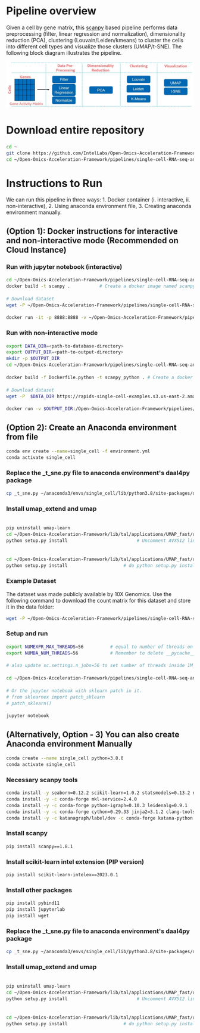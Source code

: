 # Pipeline overview

Given a cell by gene matrix, this [scanpy](https://github.com/scverse/scanpy) based pipeline performs data preprocessing (filter, linear regression and normalization), dimensionality reduction (PCA), clustering (Louvain/Leiden/kmeans) to cluster the cells into different cell types and visualize those clusters (UMAP/t-SNE). The following block diagram illustrates the pipeline.

<p align="center">
<img src="https://github.com/IntelLabs/Open-Omics-Acceleration-Framework/blob/main/images/scrnaseq-analysis.jpg"/a></br>
</p> 


# Download entire repository
```bash
cd ~
git clone https://github.com/IntelLabs/Open-Omics-Acceleration-Framework.git
cd ~/Open-Omics-Acceleration-Framework/pipelines/single-cell-RNA-seq-analysis
```

# Instructions to Run
We can run this pipeline in three ways: 1. Docker container (i. interactive, ii. non-interactive), 2. Using anaconda environment file, 3. Creating anaconda environment manually.   

## (Option 1): Docker instructions for interactive and non-interactive mode (Recommended on Cloud Instance)


### Run with jupyter notebook (interactive)
```bash
cd ~/Open-Omics-Acceleration-Framework/pipelines/single-cell-RNA-seq-analysis/
docker build -t scanpy .           # Create a docker image named scanpy

# Download dataset
wget -P ~/Open-Omics-Acceleration-Framework/pipelines/single-cell-RNA-seq-analysis/data https://rapids-single-cell-examples.s3.us-east-2.amazonaws.com/1M_brain_cells_10X.sparse.h5ad

docker run -it -p 8888:8888 -v ~/Open-Omics-Acceleration-Framework/pipelines/single-cell-RNA-seq-analysis/data:/data scanpy   # run docker container with the data folder as volume

```

### Run with non-interactive mode

```bash
export DATA_DIR=<path-to-database-directory>
export OUTPUT_DIR=<path-to-output-directory>
mkdir -p $OUTPUT_DIR
cd ~/Open-Omics-Acceleration-Framework/pipelines/single-cell-RNA-seq-analysis/

docker build -f Dockerfile.python -t scanpy_python . # Create a docker image named scanpy_python

# Download dataset
wget -P  $DATA_DIR https://rapids-single-cell-examples.s3.us-east-2.amazonaws.com/1M_brain_cells_10X.sparse.h5ad

docker run -v $OUTPUT_DIR:/Open-Omics-Acceleration-Framework/pipelines/single-cell-RNA-seq-analysis/notebooks/figures  -v $DATA_DIR:/data  -it scanpy_python
```




## (Option 2): Create an Anaconda environment from file
```bash
conda env create --name=single_cell -f environment.yml
conda activate single_cell
```

### Replace the _t_sne.py file to anaconda environment's daal4py package
```bash
cp _t_sne.py ~/anaconda3/envs/single_cell/lib/python3.8/site-packages/daal4py/sklearn/manifold/
```

### Install umap_extend and umap 
```bash

pip uninstall umap-learn
cd ~/Open-Omics-Acceleration-Framework/lib/tal/applications/UMAP_fast/umap_extend
python setup.py install                          # Uncomment AVX512 lines in setup.py before doing this step on avx512 machines


cd ~/Open-Omics-Acceleration-Framework/lib/tal/applications/UMAP_fast/umap
python setup.py install                     # do python setup.py install if moving environment using conda-pack
```


### Example Dataset
The dataset was made publicly available by 10X Genomics. Use the following command to download the count matrix for this dataset and store it in the data folder:
```bash
wget -P ~/Open-Omics-Acceleration-Framework/pipelines/single-cell-RNA-seq-analysis/data https://rapids-single-cell-examples.s3.us-east-2.amazonaws.com/1M_brain_cells_10X.sparse.h5ad
```

### Setup and run
```bash
export NUMEXPR_MAX_THREADS=56          # equal to number of threads on a single socket
export NUMBA_NUM_THREADS=56            # Remember to delete __pycache__ folder from local directory and umap/umap/ directory if increasing number of threads

# also update sc.settings.n_jobs=56 to set number of threads inside 1M_brain_cpu_analysis.py

cd ~/Open-Omics-Acceleration-Framework/pipelines/single-cell-RNA-seq-analysis/notebooks/

# Or the jupyter notebook with sklearn patch in it. 
# from sklearnex import patch_sklearn
# patch_sklearn()

jupyter notebook
```


## (Alternatively, Option - 3) You can also create Anaconda environment Manually
```bash
conda create --name single_cell python=3.8.0
conda activate single_cell
```

### Necessary scanpy tools
```bash
conda install -y seaborn=0.12.2 scikit-learn=1.0.2 statsmodels=0.13.2 numba=0.53.1 pytables=3.7.0 matplotlib-base=3.6.2 pandas=1.5.2
conda install -y -c conda-forge mkl-service=2.4.0
conda install -y -c conda-forge python-igraph=0.10.3 leidenalg=0.9.1
conda install -y -c conda-forge cython=0.29.33 jinja2=3.1.2 clang-tools=15.0.7
conda install -y -c katanagraph/label/dev -c conda-forge katana-python
```

### Install scanpy
```bash
pip install scanpy==1.8.1
```

### Install scikit-learn intel extension (PIP version)
```bash
pip install scikit-learn-intelex==2023.0.1
```
### Install other packages
```bash
pip install pybind11
pip install jupyterlab
pip install wget
```

### Replace the _t_sne.py file to anaconda environment's daal4py package
```bash
cp _t_sne.py ~/anaconda3/envs/single_cell/lib/python3.8/site-packages/daal4py/sklearn/manifold/
```

### Install umap_extend and umap 
```bash

pip uninstall umap-learn
cd ~/Open-Omics-Acceleration-Framework/lib/tal/applications/UMAP_fast/umap_extend
python setup.py install                          # Uncomment AVX512 lines in setup.py before doing this step on avx512 machines


cd ~/Open-Omics-Acceleration-Framework/lib/tal/applications/UMAP_fast/umap
python setup.py install                     # do python setup.py install if moving environment using conda-pack
```

